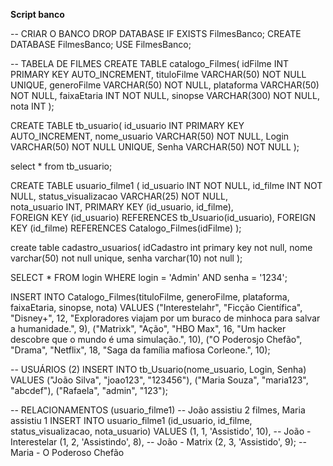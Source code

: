 **Script banco**

-- CRIAR O BANCO
DROP DATABASE IF EXISTS FilmesBanco;
CREATE DATABASE FilmesBanco;
USE FilmesBanco;

-- TABELA DE FILMES
CREATE TABLE catalogo_Filmes(
    idFilme INT PRIMARY KEY AUTO_INCREMENT,
    tituloFilme VARCHAR(50) NOT NULL UNIQUE,
    generoFilme VARCHAR(50) NOT NULL,
    plataforma VARCHAR(50) NOT NULL,
    faixaEtaria INT NOT NULL,
    sinopse VARCHAR(300) NOT NULL,
    nota INT 
);


CREATE TABLE tb_usuario(
    id_usuario INT PRIMARY KEY AUTO_INCREMENT,
    nome_usuario VARCHAR(50) NOT NULL,
    Login VARCHAR(50) NOT NULL UNIQUE,
    Senha VARCHAR(50) NOT NULL
);

select * from tb_usuario;


CREATE TABLE usuario_filme1 (
    id_usuario INT NOT NULL,
    id_filme INT NOT NULL,
    status_visualizacao VARCHAR(25) NOT NULL,  
    nota_usuario INT,
    PRIMARY KEY (id_usuario, id_filme),         
    FOREIGN KEY (id_usuario) REFERENCES tb_Usuario(id_usuario),
    FOREIGN KEY (id_filme) REFERENCES Catalogo_Filmes(idFilme)
);


create table cadastro_usuarios( 
idCadastro int primary key not null, 
nome varchar(50) not null unique, 
senha varchar(10) not null
);


SELECT * FROM login WHERE login = 'Admin' AND senha = '1234';

INSERT INTO Catalogo_Filmes(tituloFilme, generoFilme, plataforma, faixaEtaria, sinopse, nota)
VALUES 
("Interestelahr", "Ficção Científica", "Disney+", 12, "Exploradores viajam por um buraco de minhoca para salvar a humanidade.", 9),
("Matrixk", "Ação", "HBO Max", 16, "Um hacker descobre que o mundo é uma simulação.", 10),
("O Poderosjo Chefão", "Drama", "Netflix", 18, "Saga da família mafiosa Corleone.", 10);

-- USUÁRIOS (2)
INSERT INTO tb_Usuario(nome_usuario, Login, Senha)
VALUES
("João Silva", "joao123", "123456"),
("Maria Souza", "maria123", "abcdef"),
("Rafaela", "admin", "123");

-- RELACIONAMENTOS (usuario_filme1)
-- João assistiu 2 filmes, Maria assistiu 1
INSERT INTO usuario_filme1 (id_usuario, id_filme, status_visualizacao, nota_usuario)
VALUES
(1, 1, 'Assistido', 10),     -- João - Interestelar
(1, 2, 'Assistindo', 8),     -- João - Matrix
(2, 3, 'Assistido', 9);      -- Maria - O Poderoso Chefão
